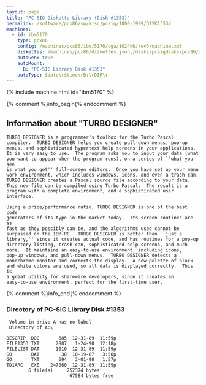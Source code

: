 ```yaml
---
layout: page
title: "PC-SIG Diskette Library (Disk #1353)"
permalink: /software/pcx86/sw/misc/pcsig/1000-1999/DISK1353/
machines:
  - id: ibm5170
    type: pcx86
    config: /machines/pcx86/ibm/5170/cga/1024kb/rev3/machine.xml
    diskettes: /machines/pcx86/diskettes.json,/disks/pcsigdisks/pcx86/diskettes.json
    autoGen: true
    autoMount:
      B: "PC-SIG Library Disk #1353"
    autoType: $date\r$time\rB:\rDIR\r
---
```


{% include machine.html id="ibm5170" %}

{% comment %}info_begin{% endcomment %}

## Information about "TURBO DESIGNER"

    TURBO DESIGNER is a programmer's toolbox for the Turbo Pascal
    compiler.  TURBO DESIGNER helps you create pull-down menus, pop-up
    menus, and sophisticated hypertext help screens in your applications.
    It is very easy to use.  The program asks you to input your data (what
    you want to appear when the program runs), on a series of ``what you see
    is what you get'' full-screen editors.  Once you have set up your menu
    work environment, which includes windows, icons, and even a trash can,
    TURBO DESIGNER creates a Pascal source file according to your data.
    This new file can be compiled using Turbo Pascal.  The result is a
    program with a complete environment, and a sophisticated user
    interface.
    
    Using a price/performance ratio, TURBO DESIGNER is one of the best code
    generators of its type in the market today.  Its screen routines are as
    fast as they possibly can be, and the algorithms used cannot be
    surpassed on the IBM-PC.  TURBO DESIGNER is better than ``just a
    library,'' since it creates actual code, and has routines for a pop-up
    directory listing, trash can, sophisticated help screens, and much
    more.  It maintains an easy-to-use environment, including icons,
    pop-up windows, and pull-down menus.  TURBO DESIGNER detects a
    monochrome monitor and corrects the display.  A new palette of black
    and white colors are used, so all data is displayed correctly.  This is
    a great utility for shareware developers, since it creates an
    easy-to-use environment, perfect for the first-time user.
{% comment %}info_end{% endcomment %}


### Directory of PC-SIG Library Disk #1353

     Volume in drive A has no label
     Directory of A:\

    DESCRIP  DOC       685  12-31-89  11:59p
    FILE1353 TXT      2887   1-24-90  12:18p
    FILELIST DAT      1010  12-31-89  11:59p
    GO       BAT        38  10-19-87   3:56p
    GO       TXT       694   3-01-90   1:57p
    TD1ARC   EXE    247060  12-31-89  11:59p
            6 file(s)     252374 bytes
                           67584 bytes free
